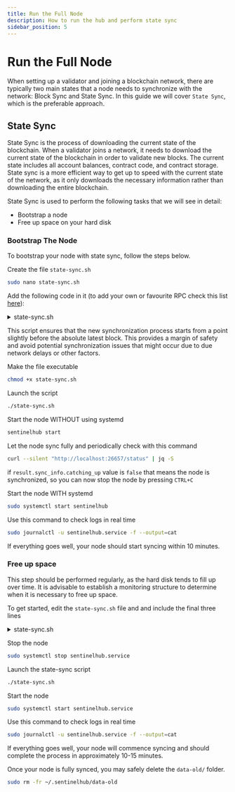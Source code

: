 ```yaml
---
title: Run the Full Node
description: How to run the hub and perform state sync
sidebar_position: 5
---
```


# Run the Full Node

When setting up a validator and joining a blockchain network, there are typically two main states that a node needs to synchronize with the network: Block Sync and State Sync. In this guide we will cover `State Sync`, which is the preferable approach.

## State Sync

State Sync is the process of downloading the current state of the blockchain. When a validator joins a network, it needs to download the current state of the blockchain in order to validate new blocks. The current state includes all account balances, contract code, and contract storage. State sync is a more efficient way to get up to speed with the current state of the network, as it only downloads the necessary information rather than downloading the entire blockchain.

State Sync is used to perform the following tasks that we will see in detail:
- Bootstrap a node
- Free up space on your hard disk

### Bootstrap The Node

To bootstrap your node with state sync, follow the steps below.

Create the file `state-sync.sh`

```bash
sudo nano state-sync.sh
```

Add the following code in it (to add your own or favourite RPC check this list [here](https://cosmos.directory/sentinel/nodes)):

<details>
<summary>state-sync.sh</summary>
<p>

```bash
#!/bin/bash

SNAP_RPC="https://rpc.sentinel.co:443"
SNAP_RPC2="https://rpc-sentinel.whispernode.com:443"

LATEST_HEIGHT=$(curl -s $SNAP_RPC/block | jq -r .result.block.header.height); \
BLOCK_HEIGHT=$((LATEST_HEIGHT - 1000)); \
TRUST_HASH=$(curl -s "$SNAP_RPC/block?height=$BLOCK_HEIGHT" | jq -r .result.block_id.hash)

sed -i.bak -E "s|^(enable[[:space:]]+=[[:space:]]+).*$|\1true| ; \
s|^(rpc_servers[[:space:]]+=[[:space:]]+).*$|\1\"$SNAP_RPC,$SNAP_RPC2\"| ; \
s|^(trust_height[[:space:]]+=[[:space:]]+).*$|\1$BLOCK_HEIGHT| ; \
s|^(trust_hash[[:space:]]+=[[:space:]]+).*$|\1\"$TRUST_HASH\"|" $HOME/.sentinelhub/config/config.toml
```

</p>
</details>

This script ensures that the new synchronization process starts from a point slightly before the absolute latest block. This provides a margin of safety and avoid potential synchronization issues that might occur due to due network delays or other factors.

Make the file executable

```bash
chmod +x state-sync.sh
```

Launch the script

```bash
./state-sync.sh
```

Start the node WITHOUT using systemd

```bash
sentinelhub start
```

Let the node sync fully and periodically check with this command

```bash
curl --silent "http://localhost:26657/status" | jq -S
```

if `result.sync_info.catching_up` value is `false` that means the node is synchronized, so you can now stop the node by pressing `CTRL+C`

Start the node WITH systemd

```bash
sudo systemctl start sentinelhub
```

Use this command to check logs in real time

```bash
sudo journalctl -u sentinelhub.service -f --output=cat
```

If everything goes well, your node should start syncing within 10 minutes.

### Free up space

This step should be performed regularly, as the hard disk tends to fill up over time. It is advisable to establish a monitoring structure to determine when it is necessary to free up space.

To get started, edit the `state-sync.sh` file and and include the final three lines

<details>
<summary>state-sync.sh</summary>
<p>

```bash
#!/bin/bash

SNAP_RPC="https://rpc.sentinel.co:443"
SNAP_RPC2="https://rpc-sentinel.whispernode.com:443"

LATEST_HEIGHT=$(curl -s $SNAP_RPC/block | jq -r .result.block.header.height); \
BLOCK_HEIGHT=$((LATEST_HEIGHT - 1000)); \
TRUST_HASH=$(curl -s "$SNAP_RPC/block?height=$BLOCK_HEIGHT" | jq -r .result.block_id.hash)

sed -i.bak -E "s|^(enable[[:space:]]+=[[:space:]]+).*$|\1true| ; \
s|^(rpc_servers[[:space:]]+=[[:space:]]+).*$|\1\"$SNAP_RPC,$SNAP_RPC2\"| ; \
s|^(trust_height[[:space:]]+=[[:space:]]+).*$|\1$BLOCK_HEIGHT| ; \
s|^(trust_hash[[:space:]]+=[[:space:]]+).*$|\1\"$TRUST_HASH\"|" $HOME/.sentinelhub/config/config.toml

mv $HOME/.sentinelhub/data $HOME/.sentinelhub/data-old
mkdir -p $HOME/.sentinelhub/data
cp $HOME/.sentinelhub/data-old/priv_validator_state.json $HOME/.sentinelhub/data
```

</p>
</details>

Stop the node

```bash
sudo systemctl stop sentinelhub.service
```

Launch the state-sync script

```bash
./state-sync.sh
```

Start the node

```bash
sudo systemctl start sentinelhub.service
```

Use this command to check logs in real time

```bash
sudo journalctl -u sentinelhub.service -f --output=cat
```

If everything goes well, your node will commence syncing and should complete the process in approximately 10-15 minutes.

Once your node is fully synced, you may safely delete the `data-old/` folder.

```bash
sudo rm -fr ~/.sentinelhub/data-old
```